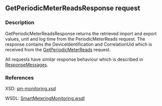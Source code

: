## GetPeriodicMeterReadsResponse request

### Description
GetPeriodicMeterReadsResponse returns the retrieved import and export values, unit and log time from the PeriodicMeterReads request. The response contains the DeviceIdentification and CorrelationUid which is received from the [GetPeriodicMeterReads](GetPeriodicMeterReads.md) request.

All requests have similar response behaviour which is described in [ResponseMessages](./ResponseMessages.md).

### References

XSD: [sm-monitoring.xsd](https://github.com/OSGP/Platform/blob/development/osgp-adapter-ws-smartmetering/src/main/webapp/WEB-INF/wsdl/smartmetering/schemas/sm-monitoringsm-monitoring.xsd)

WSDL: [SmartMeteringMonitoring.wsdl](https://github.com/OSGP/Platform/blob/development/osgp-adapter-ws-smartmetering/src/main/webapp/WEB-INF/wsdl/smartmetering/SmartMeteringMonitoring.wsdl)
